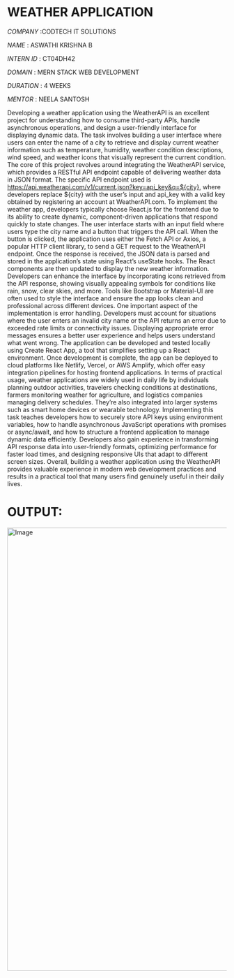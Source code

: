 # WEATHER APPLICATION

*COMPANY* :CODTECH IT SOLUTIONS

*NAME* : ASWATHI KRISHNA B

*INTERN ID* : CT04DH42

*DOMAIN* : MERN STACK WEB DEVELOPMENT

*DURATION* : 4 WEEKS

*MENTOR* : NEELA SANTOSH

Developing a weather application using the WeatherAPI is an excellent project for understanding how to consume third-party APIs, handle asynchronous operations, and design a user-friendly interface for displaying dynamic data. The task involves building a user interface where users can enter the name of a city to retrieve and display current weather information such as temperature, humidity, weather condition descriptions, wind speed, and weather icons that visually represent the current condition. The core of this project revolves around integrating the WeatherAPI service, which provides a RESTful API endpoint capable of delivering weather data in JSON format. The specific API endpoint used is https://api.weatherapi.com/v1/current.json?key=api_key&q=${city}, where developers replace ${city} with the user’s input and api_key with a valid key obtained by registering an account at WeatherAPI.com. To implement the weather app, developers typically choose React.js for the frontend due to its ability to create dynamic, component-driven applications that respond quickly to state changes. The user interface starts with an input field where users type the city name and a button that triggers the API call. When the button is clicked, the application uses either the Fetch API or Axios, a popular HTTP client library, to send a GET request to the WeatherAPI endpoint. Once the response is received, the JSON data is parsed and stored in the application’s state using React’s useState hooks. The React components are then updated to display the new weather information. Developers can enhance the interface by incorporating icons retrieved from the API response, showing visually appealing symbols for conditions like rain, snow, clear skies, and more. Tools like Bootstrap or Material-UI are often used to style the interface and ensure the app looks clean and professional across different devices. One important aspect of the implementation is error handling. Developers must account for situations where the user enters an invalid city name or the API returns an error due to exceeded rate limits or connectivity issues. Displaying appropriate error messages ensures a better user experience and helps users understand what went wrong. The application can be developed and tested locally using Create React App, a tool that simplifies setting up a React environment. Once development is complete, the app can be deployed to cloud platforms like Netlify, Vercel, or AWS Amplify, which offer easy integration pipelines for hosting frontend applications. In terms of practical usage, weather applications are widely used in daily life by individuals planning outdoor activities, travelers checking conditions at destinations, farmers monitoring weather for agriculture, and logistics companies managing delivery schedules. They’re also integrated into larger systems such as smart home devices or wearable technology. Implementing this task teaches developers how to securely store API keys using environment variables, how to handle asynchronous JavaScript operations with promises or async/await, and how to structure a frontend application to manage dynamic data efficiently. Developers also gain experience in transforming API response data into user-friendly formats, optimizing performance for faster load times, and designing responsive UIs that adapt to different screen sizes. Overall, building a weather application using the WeatherAPI provides valuable experience in modern web development practices and results in a practical tool that many users find genuinely useful in their daily lives.

# OUTPUT:

<img width="1916" height="1015" alt="Image" src="https://github.com/user-attachments/assets/411f3703-3cf4-4fe0-b8f1-6f858187ba81" />
